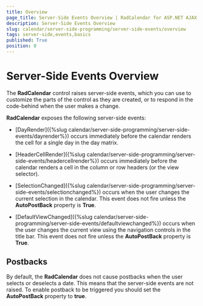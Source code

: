 ```yaml
---
title: Overview
page_title: Server-Side Events Overview | RadCalendar for ASP.NET AJAX Documentation
description: Server-Side Events Overview
slug: calendar/server-side-programming/server-side-events/overview
tags: server-side,events,basics
published: True
position: 0
---
```


# Server-Side Events Overview



The **RadCalendar** control raises server-side events, which you can use to customize the parts of the control as they are created, or to respond in the code-behind when the user makes a change.

**RadCalendar** exposes the following server-side events:

* [DayRender]({%slug calendar/server-side-programming/server-side-events/dayrender%}) occurs immediately before the calendar renders the cell for a single day in the day matrix.

* [HeaderCellRender]({%slug calendar/server-side-programming/server-side-events/headercellrender%}) occurs immediately before the calendar renders a cell in the column or row headers (or the view selector).

* [SelectionChanged]({%slug calendar/server-side-programming/server-side-events/selectionchanged%}) occurs when the user changes the current selection in the calendar. This event does not fire unless the **AutoPostBack** property is **True**.

* [DefaultViewChanged]({%slug calendar/server-side-programming/server-side-events/defaultviewchanged%}) occurs when the user changes the current view using the navigation controls in the title bar. This event does not fire unless the **AutoPostBack** property is **True**.



## Postbacks

By default, the **RadCalendar** does not cause postbacks when the user selects or deselects a date. This means that the server-side events are not raised. To enable postback to be triggered you should set the **AutoPostBack** property to **true**.


